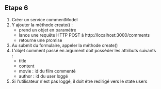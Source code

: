 ## Etape 6

1. Créer un service commentModel
2. Y ajouter la méthode create() :
    * prend un objet en paramètre
    * lance une requête HTTP POST à http://localhost:3000/comments
    * retourne une promise
3. Au submit du formulaire, appeler la méthode create()
4. L'objet comment passé en argument doit posséder les attributs suivants :
    * title
    * content
    * movie : id du film commenté
    * author : id du user loggé
5. Si l'utilisateur n'est pas loggé, il doit être redirigé vers le state users